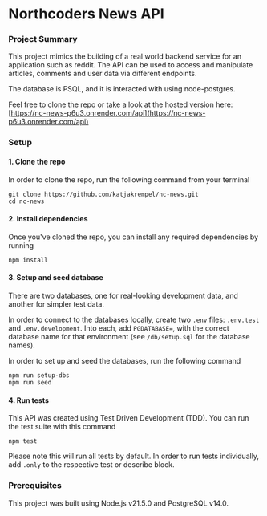 # Northcoders News API

### Project Summary

This project mimics the building of a real world backend service for an application such as reddit. The API can be used to access and manipulate articles, comments and user data via different endpoints.  

The database is PSQL, and it is interacted with using node-postgres.

Feel free to clone the repo or take a look at the hosted version here: [https://nc-news-p6u3.onrender.com/api](https://nc-news-p6u3.onrender.com/api)  



### Setup
#### 1. Clone the repo
In order to clone the repo, run the following command from your terminal
```
git clone https://github.com/katjakrempel/nc-news.git
cd nc-news
```

#### 2. Install dependencies
Once you've cloned the repo, you can install any required dependencies by running
```
npm install
```

#### 3. Setup and seed database
There are two databases, one for real-looking development data, and another for simpler test data.

In order to connect to the databases locally, create two `.env` files: `.env.test` and `.env.development`. Into each, add `PGDATABASE=`, with the correct database name for that environment (see `/db/setup.sql` for the database names).

In order to set up and seed the databases, run the following command
```
npm run setup-dbs
npm run seed
```

#### 4. Run tests
This API was created using Test Driven Development (TDD). You can run the test suite with this command 

```
npm test
```
Please note this will run all tests by default. In order to run tests individually, add `.only` to the respective test or describe block.

### Prerequisites
This project was built using Node.js v21.5.0 and PostgreSQL v14.0.
